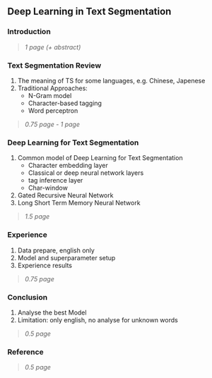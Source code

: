 ## Deep Learning in Text Segmentation

### Introduction 
> *1 page (+ abstract)*

### Text Segmentation Review
1. The meaning of TS for some languages, e.g. Chinese, Japenese
2. Traditional Approaches: 
    - N-Gram model
    - Character-based tagging
    - Word perceptron 
> *0.75 page - 1 page*

### Deep Learning for Text Segmentation
1. Common model of Deep Learning for Text Segmentation
    - Character embedding layer
    - Classical or deep neural network layers
    - tag inference layer
    - Char-window
2. Gated Recursive Neural Network
3. Long Short Term Memory Neural Network
> *1.5 page*

### Experience
1. Data prepare, english only
2. Model and superparameter setup
3. Experience results
> *0.75 page*

### Conclusion
1. Analyse the best Model
2. Limitation: only english, no analyse for unknown words
> *0.5 page*

### Reference
> *0.5 page*

